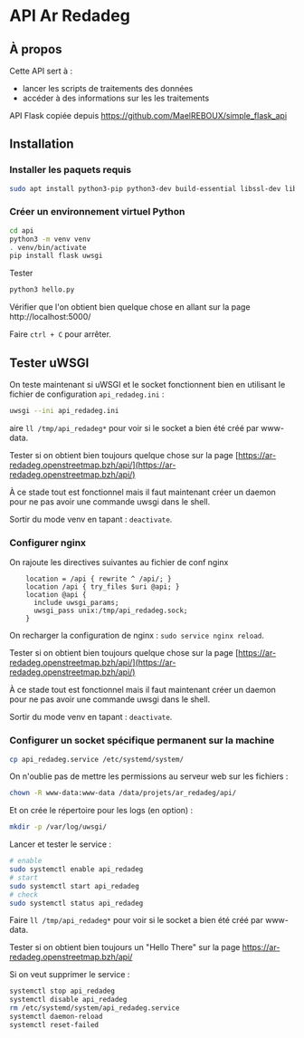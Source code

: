 
# API Ar Redadeg


## À propos

Cette API sert à :
* lancer les scripts de traitements des données
* accéder à des informations sur les les traitements

API Flask copiée depuis [https://github.com/MaelREBOUX/simple_flask_api
](https://github.com/MaelREBOUX/simple_flask_api)


## Installation

### Installer les paquets requis

```bash
sudo apt install python3-pip python3-dev build-essential libssl-dev libffi-dev libpcre3 libpcre3-dev python3-setuptools
```

### Créer un environnement virtuel Python


```bash
cd api
python3 -m venv venv
. venv/bin/activate
pip install flask uwsgi
```

Tester

```bash
python3 hello.py
```

Vérifier que l'on obtient bien quelque chose en allant sur la page http://localhost:5000/

Faire `ctrl + C` pour arrêter.


## Tester uWSGI

On teste maintenant si uWSGI et le socket fonctionnent bien en utilisant le fichier de configuration ```api_redadeg.ini``` :

```bash
uwsgi --ini api_redadeg.ini
```

aire ```ll /tmp/api_redadeg*``` pour voir si le socket a bien été créé par www-data.

Tester si on obtient bien toujours quelque chose sur la page [https://ar-redadeg.openstreetmap.bzh/api/](https://ar-redadeg.openstreetmap.bzh/api/)

À ce stade tout est fonctionnel mais il faut maintenant créer un daemon pour ne pas avoir une commande uwsgi dans le shell.

Sortir du mode venv en tapant : ```deactivate```.



### Configurer nginx

On rajoute les directives suivantes au fichier de conf nginx

```
    location = /api { rewrite ^ /api/; }
    location /api { try_files $uri @api; }
    location @api {
      include uwsgi_params;     
      uwsgi_pass unix:/tmp/api_redadeg.sock;
    }
```

On recharger la configuration de nginx : ```sudo service nginx reload```.

Tester si on obtient bien toujours quelque chose sur la page [https://ar-redadeg.openstreetmap.bzh/api/](https://ar-redadeg.openstreetmap.bzh/api/)

À ce stade tout est fonctionnel mais il faut maintenant créer un daemon pour ne pas avoir une commande uwsgi dans le shell.

Sortir du mode venv en tapant : ```deactivate```.


### Configurer un socket spécifique permanent sur la machine

```bash
cp api_redadeg.service /etc/systemd/system/
```

On n'oublie pas de mettre les permissions au serveur web sur les fichiers :

```bash
chown -R www-data:www-data /data/projets/ar_redadeg/api/
```

Et on crée le répertoire pour les logs (en option) :

```bash
mkdir -p /var/log/uwsgi/
```

Lancer et tester le service :

```bash
# enable
sudo systemctl enable api_redadeg
# start
sudo systemctl start api_redadeg
# check
sudo systemctl status api_redadeg
```

Faire ```ll /tmp/api_redadeg*``` pour voir si le socket a bien été créé par www-data.

Tester si on obtient bien toujours un "Hello There" sur la page   https://ar-redadeg.openstreetmap.bzh/api/


Si on veut supprimer le service :

```bash
systemctl stop api_redadeg
systemctl disable api_redadeg
rm /etc/systemd/system/api_redadeg.service
systemctl daemon-reload
systemctl reset-failed
```
